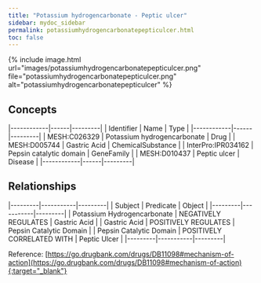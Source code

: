 ```yaml
---
title: "Potassium hydrogencarbonate - Peptic ulcer"
sidebar: mydoc_sidebar
permalink: potassiumhydrogencarbonatepepticulcer.html
toc: false 
---
```


{% include image.html url="images/potassiumhydrogencarbonatepepticulcer.png" file="potassiumhydrogencarbonatepepticulcer.png" alt="potassiumhydrogencarbonatepepticulcer" %}

## Concepts

|------------|------|---------|
| Identifier | Name | Type    |
|------------|------|---------|
| MESH:C026329 | Potassium hydrogencarbonate | Drug |
| MESH:D005744 | Gastric Acid | ChemicalSubstance |
| InterPro:IPR034162 | Pepsin catalytic domain | GeneFamily |
| MESH:D010437 | Peptic ulcer | Disease |
|------------|------|---------|

## Relationships

|---------|-----------|---------|
| Subject | Predicate | Object  |
|---------|-----------|---------|
| Potassium Hydrogencarbonate | NEGATIVELY REGULATES | Gastric Acid |
| Gastric Acid | POSITIVELY REGULATES | Pepsin Catalytic Domain |
| Pepsin Catalytic Domain | POSITIVELY CORRELATED WITH | Peptic Ulcer |
|---------|-----------|---------|

Reference: [https://go.drugbank.com/drugs/DB11098#mechanism-of-action](https://go.drugbank.com/drugs/DB11098#mechanism-of-action){:target="_blank"}